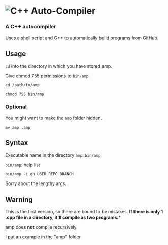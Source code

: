 # ![C++ Auto-Compiler](https://img.shields.io/badge/%20-amp-grey?logo=c%2B%2B&style=for-the-badge)
### A C++ autocompiler
Uses a shell script and G++ to automatically build programs from GitHub.

## Usage
`cd` into the directory in which you have stored amp.

Give chmod 755 permissions to `bin/amp`.

```console
cd /path/to/amp
```
```console
chmod 755 bin/amp
```
### Optional
You might want to make the `amp` folder hidden.
```console
mv amp .amp
```
## Syntax
Executable name in the directory `amp`: `bin/amp`

`bin/amp`: help list

`bin/amp -i gh USER REPO BRANCH`

Sorry about the lengthy args.
## Warning
This is the first version, so there are bound to be mistakes. **If there is only 1 .cpp file in a directory, it'll compile as two programs.***

amp does **not** compile recursively.

I put an example in the "amp" folder.
